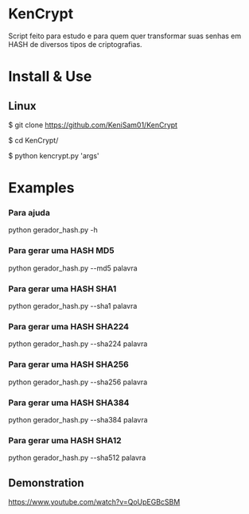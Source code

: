 # KenCrypt
Script feito para estudo e para quem quer transformar suas senhas em HASH de diversos tipos de criptografias.

# Install & Use
## Linux

$ git clone https://github.com/KeniSam01/KenCrypt

$ cd KenCrypt/

$ python kencrypt.py 'args'

# Examples

### Para ajuda

python gerador_hash.py -h 


### Para gerar uma HASH MD5

python gerador_hash.py --md5 palavra


### Para gerar uma HASH SHA1

python gerador_hash.py --sha1 palavra


### Para gerar uma HASH SHA224

python gerador_hash.py --sha224 palavra


### Para gerar uma HASH SHA256

python gerador_hash.py --sha256 palavra

### Para gerar uma HASH SHA384

python gerador_hash.py --sha384 palavra

### Para gerar uma HASH SHA12

python gerador_hash.py --sha512 palavra

## Demonstration

https://www.youtube.com/watch?v=QoUpEGBcSBM

